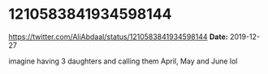 # 1210583841934598144
https://twitter.com/AliAbdaal/status/1210583841934598144
**Date:** 2019-12-27

imagine having 3 daughters and calling them April, May and June lol
